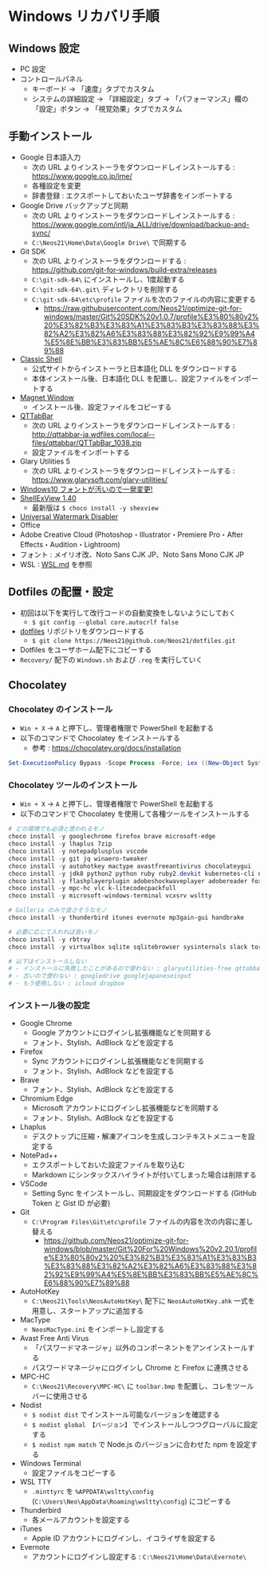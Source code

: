 # Windows リカバリ手順


## Windows 設定

- PC 設定
- コントロールパネル
    - キーボード → 「速度」タブでカスタム
    - システムの詳細設定 → 「詳細設定」タブ → 「パフォーマンス」欄の「設定」ボタン → 「視覚効果」タブでカスタム


## 手動インストール

- Google 日本語入力
    - 次の URL よりインストーラをダウンロードしインストールする : <https://www.google.co.jp/ime/>
    - 各種設定を変更
    - 辞書登録 : エクスポートしておいたユーザ辞書をインポートする
- Google Drive バックアップと同期
    - 次の URL よりインストーラをダウンロードしインストールする : <https://www.google.com/intl/ja_ALL/drive/download/backup-and-sync/>
    - `C:\Neos21\Home\Data\Google Drive\` で同期する
- Git SDK
    - 次の URL よりインストーラをダウンロードする : <https://github.com/git-for-windows/build-extra/releases>
    - `C:\git-sdk-64\` にインストールし、1度起動する
    - `C:\git-sdk-64\.git\` ディレクトリを削除する
    - `C:\git-sdk-64\etc\profile` ファイルを次のファイルの内容に変更する
        - <https://raw.githubusercontent.com/Neos21/optimize-git-for-windows/master/Git%20SDK%20v1.0.7/profile%E3%80%80v2%20%E3%82%B3%E3%83%A1%E3%83%B3%E3%83%88%E3%82%A2%E3%82%A6%E3%83%88%E3%82%92%E9%99%A4%E5%8E%BB%E3%83%BB%E5%AE%8C%E6%88%90%E7%89%88>
- [Classic Shell](http://www.classicshell.net/)
    - 公式サイトからインストーラと日本語化 DLL をダウンロードする
    - 本体インストール後、日本語化 DLL を配置し、設定ファイルをインポートする
- [Magnet Window](https://www.vector.co.jp/soft/dl/winnt/util/se175660.html)
    - インストール後、設定ファイルをコピーする
- [QTTabBar](http://qttabbar-ja.wikidot.com/)
    - 次の URL よりインストーラをダウンロードしインストールする : <http://qttabbar-ja.wdfiles.com/local--files/qttabbar/QTTabBar_1038.zip>
    - 設定ファイルをインポートする
- Glary Utilities 5
    - 次の URL よりインストーラをダウンロードしインストールする : <https://www.glarysoft.com/glary-utilities/>
- [Windows10 フォントが汚いので一発変更!](https://forest.watch.impress.co.jp/library/software/win10fontchg/)
- [ShellExView 1.40](https://shellexview.soft32.com/old-version/47138/1.40/)
    - 最新版は `$ choco install -y shexview`
- [Universal Watermark Disabler](https://winaero.com/download.php?view.1794)
- Office
- Adobe Creative Cloud (Photoshop・Illustrator・Premiere Pro・After Effects・Audition・Lightroom)
- フォント : メイリオ改、Noto Sans CJK JP、Noto Sans Mono CJK JP
- WSL : [WSL.md](./WSL.md) を参照


## Dotfiles の配置・設定

- 初回は以下を実行して改行コードの自動変換をしないようにしておく
    - `$ git config --global core.autocrlf false`
- [dotfiles](https://github.com/Neos21/dotfiles) リポジトリをダウンロードする
    - `$ git clone https://Neos21@github.com/Neos21/dotfiles.git`
- Dotfiles をユーザホーム配下にコピーする
- `Recovery/` 配下の `Windows.sh` および `.reg` を実行していく


## Chocolatey

### Chocolatey のインストール

- `Win + X` → `A` と押下し、管理者権限で PowerShell を起動する
- 以下のコマンドで Chocolatey をインストールする
    - 参考 : <https://chocolatey.org/docs/installation>

```ps1
Set-ExecutionPolicy Bypass -Scope Process -Force; iex ((New-Object System.Net.WebClient).DownloadString('https://chocolatey.org/install.ps1'))
```

### Chocolatey ツールのインストール

- `Win + X` → `A` と押下し、管理者権限で PowerShell を起動する
- 以下のコマンドで Chocolatey を使用して各種ツールをインストールする

```ps1
# どの環境でも必須と思われるモノ
choco install -y googlechrome firefox brave microsoft-edge
choco install -y lhaplus 7zip
choco install -y notepadplusplus vscode
choco install -y git jq winaero-tweaker
choco install -y autohotkey mactype avastfreeantivirus chocolateygui
choco install -y jdk8 python2 python ruby ruby2.devkit kubernetes-cli nodist
choco install -y flashplayerplugin adobeshockwaveplayer adobereader foxitreader
choco install -y mpc-hc vlc k-litecodecpackfull
choco install -y microsoft-windows-terminal vcxsrv wsltty

# Galleria のみで良さそうなモノ
choco install -y thunderbird itunes evernote mp3gain-gui handbrake

# 必要に応じて入れれば良いモノ
choco install -y rbtray
choco install -y virtualbox sqlite sqlitebrowser sysinternals slack tor-browser

# 以下はインストールしない
# - インストールに失敗したことがあるので使わない : glaryutilities-free qttabbar google-backup-and-sync
# - 古いので使わない : googledrive googlejapaneseinput
# - もう使用しない : icloud dropbox
```

### インストール後の設定

- Google Chrome
    - Google アカウントにログインし拡張機能などを同期する
    - フォント、Stylish、AdBlock などを設定する
- Firefox
    - Sync アカウントにログインし拡張機能などを同期する
    - フォント、Stylish、AdBlock などを設定する
- Brave
    - フォント、Stylish、AdBlock などを設定する
- Chromium Edge
    - Microsoft アカウントにログインし拡張機能などを同期する
    - フォント、Stylish、AdBlock などを設定する
- Lhaplus
    - デスクトップに圧縮・解凍アイコンを生成しコンテキストメニューを設定する
- NotePad++
    - エクスポートしておいた設定ファイルを取り込む
    - Markdown にシンタックスハイライトが付いてしまった場合は削除する
- VSCode
    - Setting Sync をインストールし、同期設定をダウンロードする (GitHub Token と Gist ID が必要)
- Git
    - `C:\Program Files\Git\etc\profile` ファイルの内容を次の内容に差し替える
        - <https://github.com/Neos21/optimize-git-for-windows/blob/master/Git%20For%20Windows%20v2.20.1/profile%E3%80%80v2%20%E3%82%B3%E3%83%A1%E3%83%B3%E3%83%88%E3%82%A2%E3%82%A6%E3%83%88%E3%82%92%E9%99%A4%E5%8E%BB%E3%83%BB%E5%AE%8C%E6%88%90%E7%89%88>
- AutoHotKey
    - `C:\Neos21\Tools\NeosAutoHotKey\` 配下に `NeosAutoHotKey.ahk` 一式を用意し、スタートアップに追加する
- MacType
    - `NeosMacType.ini` をインポートし設定する
- Avast Free Anti Virus
    - 「パスワードマネージャ」以外のコンポーネントをアンインストールする
    - パスワードマネージャにログインし Chrome と Firefox に連携させる
- MPC-HC
    - `C:\Neos21\Recovery\MPC-HC\` に `toolbar.bmp` を配置し、コレをツールバーに使用させる
- Nodist
    - `$ nodist dist` でインストール可能なバージョンを確認する
    - `$ nodist global 【バージョン】` でインストールしつつグローバルに設定する
    - `$ nodist npm match` で Node.js のバージョンに合わせた npm を設定する
- Windows Terminal
    - 設定ファイルをコピーする
- WSL TTY
    - `.minttyrc` を `%APPDATA\wsltty\config` (`C:\Users\Neo\AppData\Roaming\wsltty\config`) にコピーする
- Thunderbird
    - 各メールアカウントを設定する
- iTunes
    - Apple ID アカウントにログインし、イコライザを設定する
- Evernote
    - アカウントにログインし設定する : `C:\Neos21\Home\Data\Evernote\`
